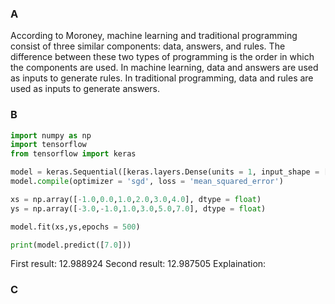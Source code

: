 ### A
According to Moroney, machine learning and traditional programming consist of three similar components: data, answers, and rules. The difference between these two types of programming is the order in which the components are used. In machine learning, data and answers are used as inputs to generate rules. In traditional programming, data and rules are used as inputs to generate answers.

### B
```python
import numpy as np 
import tensorflow
from tensorflow import keras

model = keras.Sequential([keras.layers.Dense(units = 1, input_shape = [1])])
model.compile(optimizer = 'sgd', loss = 'mean_squared_error')

xs = np.array([-1.0,0.0,1.0,2.0,3.0,4.0], dtype = float)
ys = np.array([-3.0,-1.0,1.0,3.0,5.0,7.0], dtype = float)

model.fit(xs,ys,epochs = 500)

print(model.predict([7.0]))
```

First result: 12.988924
Second result: 12.987505
Explaination: 

### C
